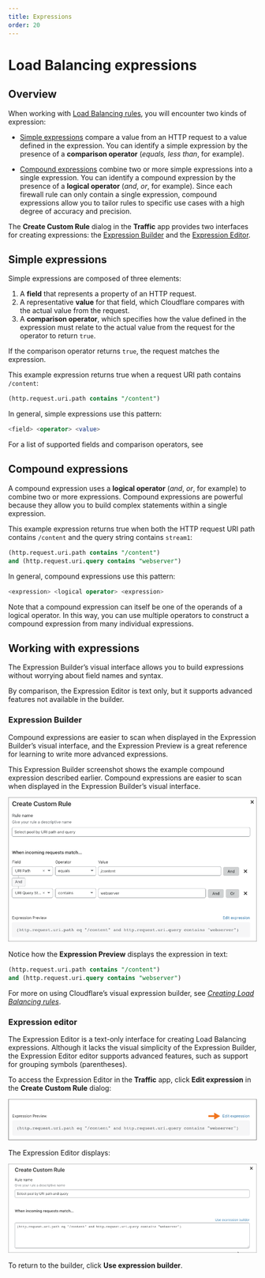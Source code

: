 ```yaml
---
title: Expressions
order: 20
---
```


# Load Balancing expressions

## Overview

When working with [Load Balancing rules](/understand-basics/load-balancing-rules), you will encounter two kinds of expression:

- [Simple expressions](#simple-expressions) compare a value from an HTTP request to a value defined in the expression. You can identify a simple expression by the presence of a **comparison operator** (_equals, less than_, for example).

- [Compound expressions](#compound-expressions) combine two or more simple expressions into a single expression. You can identify a compound expression by the presence of a **logical operator** (_and_, _or_, for example). Since each firewall rule can only contain a single expression, compound expressions allow you to tailor rules to specific use cases with a high degree of accuracy and precision.

The **Create Custom Rule** dialog in the **Traffic** app provides two interfaces for creating expressions: the [Expression Builder](#expression-builder) and the [Expression Editor](#expression-editor).

## Simple expressions

Simple expressions are composed of three elements:

1. A **field** that represents a property of an HTTP request.
2. A representative **value** for that field, which Cloudflare compares with the actual value from the request.
3. A **comparison operator**, which specifies how the value defined in the expression must relate to the actual value from the request for the operator to return `true`.

If the comparison operator returns `true`, the request matches the expression.

This example expression returns true when a request URI path contains `/content`:

```sql
(http.request.uri.path contains "/content")
```

In general, simple expressions use this pattern:

```sql
<field> <operator> <value>
```

For a list of supported fields and comparison operators, see 

## Compound expressions

A compound expression uses a **logical operator** (_and_, _or_, for example) to combine two or more expressions. Compound expressions are powerful because they allow you to build complex statements within a single expression.

This example expression returns true when both the HTTP request URI path contains `/content` and the query string contains `stream1`:

```sql
(http.request.uri.path contains "/content") 
and (http.request.uri.query contains "webserver")
```

In general, compound expressions use this pattern:

```sql
<expression> <logical operator> <expression>
```

Note that a compound expression can itself be one of the operands of a logical operator. In this way, you can use multiple operators to construct a compound expression from many individual expressions.

## Working with expressions

The Expression Builder’s visual interface allows you to build expressions without worrying about field names and syntax.

By comparison, the Expression Editor is text only, but it supports advanced features not available in the builder.

### Expression Builder

Compound expressions are easier to scan when displayed in the Expression Builder’s visual interface, and the Expression Preview is a great reference for learning to write more advanced expressions.

This Expression Builder screenshot shows the example compound expression described earlier. Compound expressions are easier to scan when displayed in the Expression Builder’s visual interface.

![Expression Builder in Load Balancing tab of Traffic app](../../static/images/rules-builder-1.png)

Notice how the **Expression Preview** displays the expression in text:

```sql
(http.request.uri.path contains "/content") 
and (http.request.uri.query contains "webserver")
```

For more on using Cloudflare’s visual expression builder, see [_Creating Load Balancing rules_](/create-rules).

### Expression editor

The Expression Editor is a text-only interface for creating Load Balancing expressions. Although it lacks the visual simplicity of the Expression Builder, the Expression Editor editor supports advanced features, such as support for grouping symbols (parentheses).

To access the Expression Editor in the **Traffic** app, click **Edit expression** in the **Create Custom Rule** dialog:

![Edit expression link in Create Custom Rule dialog](../../static/images/rules-builder-edit-expression-link.png)

The Expression Editor displays:

![Expression Editor in Load Balancing tab of Traffic app](../../static/images/rules-editor-1.png)

To return to the builder, click **Use expression builder**.